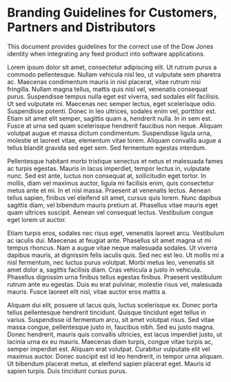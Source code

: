
# Branding Guidelines for Customers, Partners and Distributors

This document provides guidelines for the correct use of the Dow Jones identity when integrating any feed product into software applications.

Lorem ipsum dolor sit amet, consectetur adipiscing elit. Ut rutrum purus a commodo pellentesque. Nullam vehicula nisl leo, ut vulputate sem pharetra ac. Maecenas condimentum mauris in nisl placerat, vitae rutrum nisi fringilla. Nullam magna tellus, mattis quis nisl vel, venenatis consequat purus. Suspendisse tempus nulla eget est viverra, sed sodales elit facilisis. Ut sed vulputate mi. Maecenas nec semper lectus, eget scelerisque odio. Suspendisse potenti. Donec in leo ultrices, sodales enim vel, porttitor est. Etiam sit amet elit semper, sagittis quam a, hendrerit nulla. In in sem est. Fusce at urna sed quam scelerisque hendrerit faucibus non neque. Aliquam volutpat augue et massa dictum condimentum. Suspendisse ligula urna, molestie et laoreet vitae, elementum vitae lorem. Aliquam convallis augue a tellus blandit gravida sed eget sem. Sed fermentum egestas interdum.

Pellentesque habitant morbi tristique senectus et netus et malesuada fames ac turpis egestas. Mauris in lacus imperdiet, tempor lectus in, vulputate nunc. Sed est ante, luctus non consequat at, sollicitudin eget tortor. In mollis, diam vel maximus auctor, ligula mi facilisis enim, quis consectetur metus ante et mi. In et nisl massa. Praesent at venenatis lectus. Aenean tellus sapien, finibus vel eleifend sit amet, cursus quis lorem. Nunc dapibus sagittis diam, vel bibendum mauris pretium at. Phasellus vitae mauris eget quam ultrices suscipit. Aenean vel consequat lectus. Vestibulum congue eget lorem ut auctor.

Etiam turpis eros, sodales nec risus eget, venenatis laoreet arcu. Vestibulum ac iaculis dui. Maecenas at feugiat ante. Phasellus sit amet magna ut mi tempus rhoncus. Nam a augue vitae neque malesuada sodales. Ut viverra dapibus mauris, at dignissim felis iaculis quis. Sed nec est leo. Ut mollis mi a nisl fermentum, nec luctus purus volutpat. Morbi metus leo, venenatis sit amet dolor a, sagittis facilisis diam. Cras vehicula a justo in vehicula. Phasellus dignissim urna finibus tellus egestas finibus. Praesent vestibulum rutrum ante eu egestas. Duis eu erat pulvinar, molestie risus vel, malesuada mauris. Fusce laoreet elit nisl, vitae auctor eros mattis a.

Aliquam dui elit, posuere ut lacus quis, luctus scelerisque ex. Donec porta tellus pellentesque hendrerit tincidunt. Quisque tincidunt eget tellus in varius. Suspendisse id fermentum arcu, sit amet volutpat risus. Sed vitae massa congue, pellentesque justo in, faucibus nibh. Sed eu justo magna. Donec hendrerit, mauris quis convallis ultricies, est lacus imperdiet justo, ut lacinia urna ex eu mauris. Maecenas diam turpis, congue vitae turpis ac, semper imperdiet est. Aliquam erat volutpat. Curabitur vulputate elit vel maximus auctor. Donec suscipit est id leo hendrerit, in tempor urna aliquam. Ut bibendum placerat metus, at eleifend sapien placerat eget. Mauris id sapien turpis. Duis tincidunt cursus purus.

